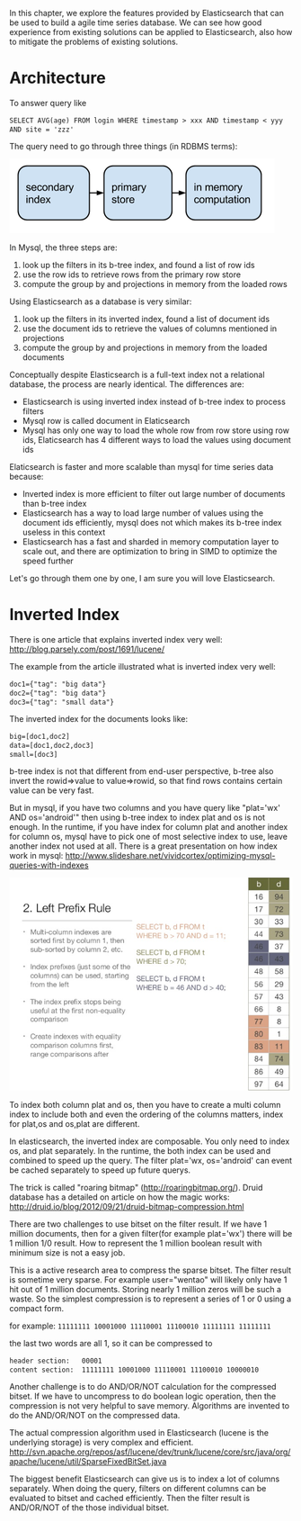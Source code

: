 In this chapter, we explore the features provided by Elasticsearch that can be used to build a agile time series database. We can see how good experience from existing solutions can be applied to Elasticsearch, also how to mitigate the problems of existing solutions.

# Architecture

To answer query like

```
SELECT AVG(age) FROM login WHERE timestamp > xxx AND timestamp < yyy AND site = 'zzz'
```

The query need to go through three things (in RDBMS terms):

![](three-steps.png)

In Mysql, the three steps are:

1. look up the filters in its b-tree index, and found a list of row ids
2. use the row ids to retrieve rows from the primary row store
3. compute the group by and projections in memory from the loaded rows

Using Elasticsearch as a database is very similar:

1. look up the filters in its inverted index, found a list of document ids
2. use the document ids to retrieve the values of columns mentioned in projections
3. compute the group by and projections in memory from the loaded documents

Conceptually despite Elasticsearch is a full-text index not a relational database, the process are nearly identical. The differences are:

* Elasticsearch is using inverted index instead of b-tree index to process filters
* Mysql row is called document in Elaticsearch
* Mysql has only one way to load the whole row from row store using row ids, Elaticsearch has 4 different ways to load the values using document ids

Elaticsearch is faster and more scalable than mysql for time series data because:

* Inverted index is more efficient to filter out large number of documents than b-tree index
* Elasticsearch has a way to load large number of values using the document ids efficiently, mysql does not which makes its b-tree index useless in this context
* Elasticsearch has a fast and sharded in memory computation layer to scale out, and there are optimization to bring in SIMD to optimize the speed further

Let's go through them one by one, I am sure you will love Elasticsearch.

# Inverted Index

There is one article that explains inverted index very well: http://blog.parsely.com/post/1691/lucene/

The example from the article illustrated what is inverted index very well:

```
doc1={"tag": "big data"}
doc2={"tag": "big data"}
doc3={"tag": "small data"}
```

The inverted index for the documents looks like:

```
big=[doc1,doc2]
data=[doc1,doc2,doc3]
small=[doc3]
```
b-tree index is not that different from end-user perspective, b-tree also invert the rowid=>value to value=>rowid, so that find rows contains certain value can be very fast.

But in mysql, if you have two columns and you have query like "plat='wx' AND os='android'" then using b-tree index to index plat and os is not enough. In the runtime, if you have index for column plat and another index for column os, mysql have to pick one of most selective index to use, leave another index not used at all. There is a great presentation on how index work in mysql: http://www.slideshare.net/vividcortex/optimizing-mysql-queries-with-indexes

![](multi-column-index.jpg)

To index both column plat and os, then you have to create a multi column index to include both and even the ordering of the columns matters, index for plat,os and os,plat are different.

In elasticsearch, the inverted index are composable. You only need to index os, and plat separately. In the runtime, the both index can be used and combined to speed up the query. The filter plat='wx, os='android' can event be cached separately to speed up future querys.

The trick is called "roaring bitmap" (http://roaringbitmap.org/). Druid database has a detailed on article on how the magic works: http://druid.io/blog/2012/09/21/druid-bitmap-compression.html

There are two challenges to use bitset on the filter result. If we have 1 million documents, then for a given filter(for example plat='wx') there will be 1 million 1/0 result. How to represent the 1 million boolean result with minimum size is not a easy job.

This is a active research area to compress the sparse bitset. The filter result is sometime very sparse. For example user="wentao" will likely only have 1 hit out of 1 million documents. Storing nearly 1 million zeros will be such a waste. So the simplest compression is to represent a series of 1 or 0 using a compact form.

for example: ```11111111 10001000 11110001 11100010 11111111 11111111```

the last two words are all 1, so it can be compressed to

```
header section:   00001
content section:  11111111 10001000 11110001 11100010 10000010
```

Another challenge is to do AND/OR/NOT calculation for the compressed bitset. If we have to uncompress to do boolean logic operation, then the compression is not very helpful to save memory. Algorithms are invented to do the AND/OR/NOT on the compressed data.

The actual compression algorithm used in Elasticsearch (lucene is the underlying storage) is very complex and efficient. http://svn.apache.org/repos/asf/lucene/dev/trunk/lucene/core/src/java/org/apache/lucene/util/SparseFixedBitSet.java

The biggest benefit Elasticsearch can give us is to index a lot of columns separately. When doing the query, filters on different columns can be evaluated to bitset and cached efficiently. Then the filter result is AND/OR/NOT of the those individual bitset. 










